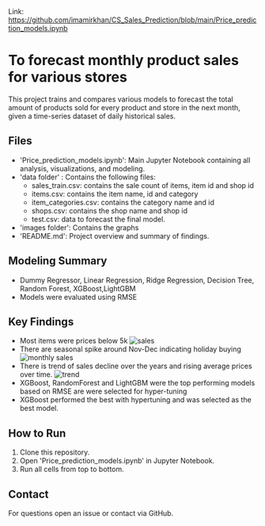 Link: https://github.com/imamirkhan/CS_Sales_Prediction/blob/main/Price_prediction_models.ipynb

# To forecast monthly product sales for various stores

This project trains and compares various models to forecast the total amount of products sold for every product and store in the next month, given a time-series dataset of daily historical sales. 


## Files

- 'Price_prediction_models.ipynb': Main Jupyter Notebook containing all analysis, visualizations, and modeling.
- 'data folder' : Contains the following files:
	- sales_train.csv: contains the sale count of items, item id and shop id
	- items.csv: contains the item name, id and category
	- item_categories.csv: contains the category name and id
	- shops.csv: contains the shop name and shop id
	- test.csv: data to forecast the final model.
- 'images folder': Contains the graphs 
- 'README.md': Project overview and summary of findings.

## Modeling Summary

- Dummy Regressor, Linear Regression, Ridge Regression, Decision Tree, Random Forest, XGBoost,LightGBM
- Models were evaluated using RMSE


## Key Findings

- Most items were prices below 5k
![sales](https://github.com/imamirkhan/CS_Sales_Prediction/images/monthly_sales.png)
- There are seasonal spike around Nov-Dec indicating holiday buying
![monthly sales](https://github.com/imamirkhan/CS_Sales_Prediction/images/monthly_sales.png)
- There is trend of sales decline over the years and rising average prices over time.
![trend](https://github.com/imamirkhan/CS_Sales_Prediction/images/sales-trend.png)
- XGBoost, RandomForest and LightGBM were the top performing models based on RMSE are were selected for hyper-tuning
- XGBoost performed the best with hypertuning and was selected as the best model.

## How to Run

1. Clone this repository.
2. Open 'Price_prediction_models.ipynb' in Jupyter Notebook.
3. Run all cells from top to bottom.

## Contact

For questions open an issue or contact via GitHub.

